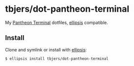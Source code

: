 # tbjers/dot-pantheon-terminal
My [Pantheon Terminal][pantheon-terminal] dotfiles, [ellipsis][ellipsis] compatible.

## Install
Clone and symlink or install with [ellipsis][ellipsis]:

```
$ ellipsis install tbjers/dot-pantheon-terminal
```

[ellipsis]: http://ellipsis.sh
[pantheon-terminal]: https://github.com/elementary/terminal
